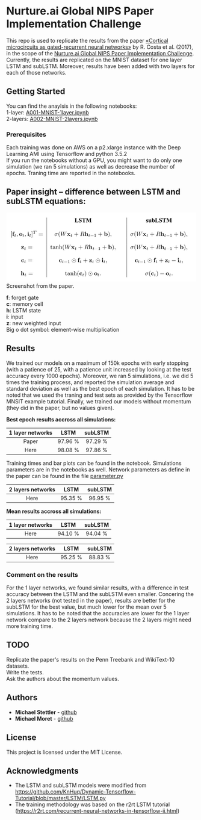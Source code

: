 # Nurture.ai Global NIPS Paper Implementation Challenge

This repo is used to replicate the results from the paper [«Cortical microcircuits as gated-recurrent neural networks»](http://papers.nips.cc/paper/6631-cortical-microcircuits-as-gated-recurrent-neural-networks) by R. Costa et al. (2017), in the scope of the [Nurture.ai Global NIPS Paper Implementation Challenge](https://nurture.ai/nips-challenge). Currently, the results are replicated on the MNIST dataset for one layer LSTM and subLSTM. Moreover, results have been added with two layers for each of those networks.

## Getting Started

You can find the anaylsis in the following notebooks:  
1-layer: [A001-MNIST-1layer.ipynb](https://github.com/michael1788/subLSTM/blob/master/notebooks/A001-MNIST-1layer.ipynb)  
2-layers: [A002-MNIST-2layers.ipynb](https://github.com/michael1788/subLSTM/blob/master/notebooks/A002-MNIST-2layers.ipynb)


### Prerequisites

Each training was done on AWS on a p2.xlarge instance with the Deep Learning AMI using Tensorflow and python 3.5.2  
If you run the notebooks without a GPU, you might want to do only one simulation (we ran 5 simulations) as well as decrease the number of epochs. Traning time are reported in the notebooks.

## Paper insight – difference between LSTM and subLSTM equations:

![alt text](https://github.com/michael1788/subLSTM/blob/master/img/lstm_vs_sublstm.jpg "LSTM vs subLSTM equations. Equations from the paper.")
Screenshot from the paper.  

**f**: forget gate   
**c**: memory cell  
**h**: LSTM state  
**i**: input  
**z**: new weighted input  
Big o dot symbol: element-wise multiplication

## Results
We trained our models on a maximum of 150k epochs with early stopping (with a patience of 25, with a patience unit increased by looking at the test accuracy every 1000 epochs). Moreover, we ran 5 simulations, i.e. we did 5 times the training process, and reported the simulation average and standard deviation as well as the best epoch of each simulation. It has to be noted that we used the traning and test sets as provided by the Tensorflow MNSIT example tutorial. Finally, we trained our models without momentum (they did in the paper, but no values given).

**Best epoch results accross all simulations:**

| 1 layer networks  |      LSTM     |   subLSTM     |
| :------------:    | :-----------: | :-----------: |
| Paper             |    97.96 %    |    97.29 %    |
| Here              |    98.08 %    |    97.86 %    |

Training times and bar plots can be found in the notebook. Simulations parameters are in the notebooks as well. Network parameters as define in the paper can be found in the file [parameter.py](https://github.com/michael1788/subLSTM/blob/master/models/parameters.py)

| 2 layers networks |      LSTM     |   subLSTM     |
| :------------:    | :-----------: | :-----------: |
| Here              |    95.35 %    |    96.95 %    |

**Mean results accross all simulations:**

| 1 layer networks  |      LSTM     |   subLSTM     |
| :------------:    | :-----------: | :-----------: |
| Here              |    94.10 %    |    94.04 %    |


| 2 layers networks |      LSTM     |   subLSTM     |
| :------------:    | :-----------: | :-----------: |
| Here              |    95.25 %    |    88.83 %    |

### Comment on the results
For the 1 layer networks, we found similar results, with a difference in test accuracy between the LSTM and the subLSTM even smaller. Concering the 2 layers networks (not tested in the paper), results are better for the subLSTM for the best value, but much lower for the mean over 5 simulations. It has to be noted that the accuracies are lower for the 1 layer network compare to the 2 layers network because the 2 layers might need more training time.

## TODO

Replicate the paper's results on the Penn Treebank and WikiText-10 datasets.  
Write the tests.  
Ask the authors about the momentum values.

## Authors

* **Michael Stettler**  - [github](https://github.com/michaelStettler)
* **Michael Moret** - [github](https://github.com/michael1788)

## License

This project is licensed under the MIT License.

## Acknowledgments

* The LSTM and subLSTM models were modified from https://github.com/KnHuq/Dynamic-Tensorflow-Tutorial/blob/master/LSTM/LSTM.py
* The training methodology was based on the r2rt LSTM tutorial (https://r2rt.com/recurrent-neural-networks-in-tensorflow-ii.html)
